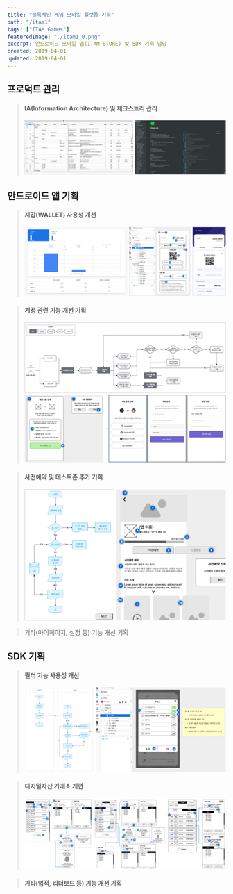 ```yaml
---
title: "블록체인 게임 모바일 플랫폼 기획"
path: "/itam1"
tags: ["ITAM Games"]
featuredImage: "./itam1_0.png"
excerpt: 안드로이드 모바일 앱(ITAM STORE) 및 SDK 기획 담당
created: 2019-04-01
updated: 2019-04-01
---
```


## 프로덕트 관리

> #### IA(Information Architecture) 및 체크스트리 관리
> ![itam1_6](./itam1_6.png)

## 안드로이드 앱 기획

> #### 지갑(WALLET) 사용성 개선
  > ![itam1_1](./itam1_1.png)

> #### 계정 관련 기능 개선 기획
> ![itam1_2](./itam1_2.png)

> #### 사전예약 및 테스트존 추가 기획
> ![itam1_3](./itam1_3.png)

> 기타(마이페이지, 설정 등) 기능 개선 기획

## SDK 기획

> #### 필터 기능 사용성 개선
> ![itam1_4](./itam1_4.png)

> #### 디지털자산 거래소 개편
> ![itam1_5](./itam1_5.png)

> #### 기타(업적, 리더보드 등) 기능 개선 기획